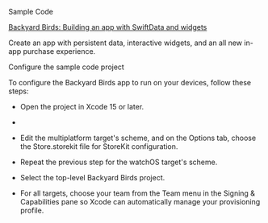 Sample Code

[Backyard Birds: Building an app with SwiftData and widgets](https://developer.apple.com/documentation/swiftui/backyard-birds-sample)

Create an app with persistent data, interactive widgets, and an all new in-app purchase experience.

Configure the sample code project

To configure the Backyard Birds app to run on your devices, follow these steps:

* Open the project in Xcode 15 or later.
* 
* Edit the multiplatform target's scheme, and on the Options tab, choose the Store.storekit file for StoreKit configuration.
  
* Repeat the previous step for the watchOS target's scheme.

* Select the top-level Backyard Birds project.
  
* For all targets, choose your team from the Team menu in the Signing & Capabilities pane so Xcode can automatically manage your provisioning profile.
